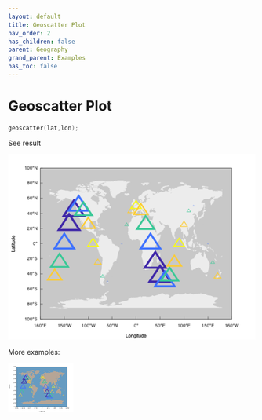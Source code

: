 ```yaml
---
layout: default
title: Geoscatter Plot
nav_order: 2
has_children: false
parent: Geography
grand_parent: Examples
has_toc: false
---
```

# Geoscatter Plot

```cpp
geoscatter(lat,lon);
```


See result

[![example_geoscatter_1](geoscatter/geoscatter_1.png)](https://github.com/alandefreitas/matplotplusplus/blob/master/examples/geography/geoscatter/geoscatter_1.cpp)

More examples:
    
[![example_geoscatter_2](geoscatter/geoscatter_2_thumb.png)](https://github.com/alandefreitas/matplotplusplus/blob/master/examples/geography/geoscatter/geoscatter_2.cpp)

  


